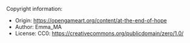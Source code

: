 Copyright information:
* Origin: https://opengameart.org/content/at-the-end-of-hope
* Author: Emma_MA
* License: CC0: https://creativecommons.org/publicdomain/zero/1.0/
